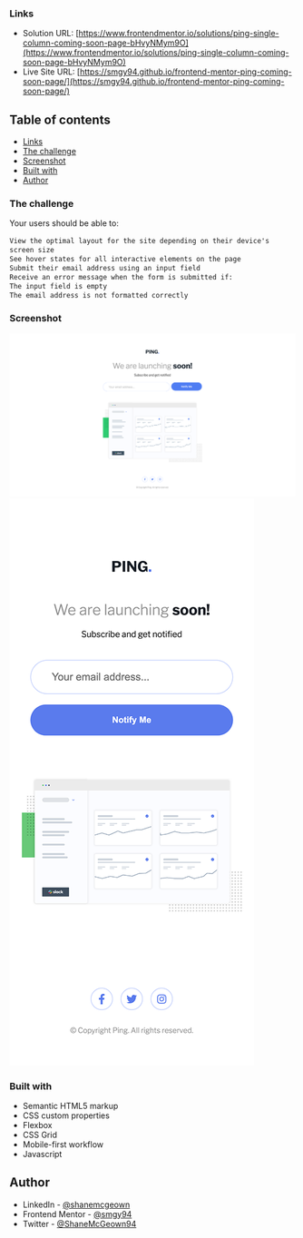 ### Links

- Solution URL: [https://www.frontendmentor.io/solutions/ping-single-column-coming-soon-page-bHvyNMym9O](https://www.frontendmentor.io/solutions/ping-single-column-coming-soon-page-bHvyNMym9O)
- Live Site URL: [https://smgy94.github.io/frontend-mentor-ping-coming-soon-page/](https://smgy94.github.io/frontend-mentor-ping-coming-soon-page/)

## Table of contents

- [Links](#links)
- [The challenge](#the-challenge)
- [Screenshot](#screenshot)
- [Built with](#built-with)
- [Author](#author)

### The challenge

Your users should be able to:

    View the optimal layout for the site depending on their device's screen size
    See hover states for all interactive elements on the page
    Submit their email address using an input field
    Receive an error message when the form is submitted if:
    The input field is empty
    The email address is not formatted correctly

### Screenshot

![](./design/screenshot-01.png)
![](./design/screenshot-02.png)

### Built with

- Semantic HTML5 markup
- CSS custom properties
- Flexbox
- CSS Grid
- Mobile-first workflow
- Javascript

## Author

- LinkedIn - [@shanemcgeown](https://www.linkedin.com/in/shanemcgeown/)
- Frontend Mentor - [@smgy94](https://www.frontendmentor.io/profile/Smgy94)
- Twitter - [@ShaneMcGeown94](https://twitter.com/ShaneMcGeown94)
